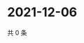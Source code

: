 # 2021-12-06

共 0 条

<!-- BEGIN WEIBO -->
<!-- 最后更新时间 Mon Dec 06 2021 03:11:15 GMT+0800 (China Standard Time) -->

<!-- END WEIBO -->
